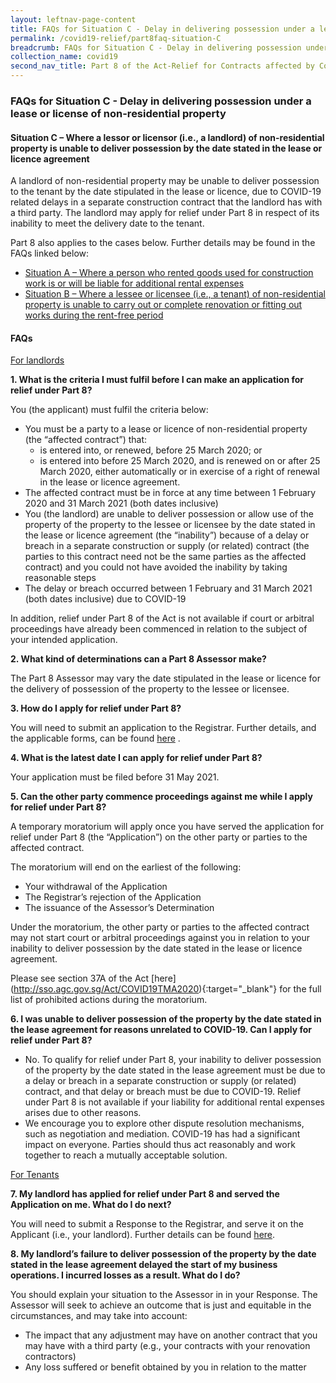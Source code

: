 ```yaml
---
layout: leftnav-page-content
title: FAQs for Situation C - Delay in delivering possession under a lease or license of non-residential property
permalink: /covid19-relief/part8faq-situation-C
breadcrumb: FAQs for Situation C - Delay in delivering possession under a lease or license of non-residential property
collection_name: covid19
second_nav_title: Part 8 of the Act-Relief for Contracts affected by Construction Delays
---
```


### FAQs for Situation C - Delay in delivering possession under a lease or license of non-residential property  ###

#### Situation C – Where a lessor or licensor (i.e., a landlord) of non-residential property is unable to deliver possession by the date stated in the lease or licence agreement ####

A landlord of non-residential property may be unable to deliver possession to the tenant by the date stipulated in the lease or licence, due to COVID-19 related delays in a separate construction contract that the landlord has with a third party. The landlord may apply for relief under Part 8 in respect of its inability to meet the delivery date to the tenant. 

Part 8 also applies to the cases below. Further details may be found in the FAQs linked below: 
* [Situation A – Where a person who rented goods used for construction work is or will be liable for additional rental expenses](/covid19-relief/part8faq-situation-A)   
* [Situation B – Where a lessee or licensee (i.e., a tenant) of non-residential property is unable to carry out or complete renovation or fitting out works during the rent-free period](/covid19-relief/part8faq-situation-C)  
 

#### FAQs ####

<u>For landlords</u>

**1.	What is the criteria I must fulfil before I can make an application for relief under Part 8?** 

You (the applicant) must fulfil the criteria below: 
* You must be a party to a lease or licence of non-residential property (the “affected contract”) that:
  *	is entered into, or renewed, before 25 March 2020; or
  *	is entered into before 25 March 2020, and is renewed on or after 25 March 2020, either automatically or in exercise of a right of renewal in the lease or licence agreement.
* The affected contract must be in force at any time between 1 February 2020 and 31 March 2021 (both dates inclusive) 
* You (the landlord) are unable to deliver possession or allow use of the property of the property to the lessee or licensee by the date stated in the lease or licence agreement (the “inability”) because of a delay or breach in a separate construction or supply (or related) contract (the parties to this contract need not be the same parties as the affected contract) and you could not have avoided the inability by taking reasonable steps 
* The delay or breach occurred between 1 February and 31 March 2021 (both dates inclusive) due to COVID-19 

In addition, relief under Part 8 of the Act is not available if court or arbitral proceedings have already been commenced in relation to the subject of your intended application. 

**2.	What kind of determinations can a Part 8 Assessor make?** 

The Part 8 Assessor may vary the date stipulated in the lease or licence for the delivery of possession of the property to the lessee or licensee.

**3.	How do I apply for relief under Part 8?** 

You will need to submit an application to the Registrar. Further details, and the applicable forms, can be found [here](/covid19-relief/key-steps-in-part8)  . 

**4.	What is the latest date I can apply for relief under Part 8?** 

Your application must be filed before 31 May 2021.

**5.	Can the other party commence proceedings against me while I apply for relief under Part 8?** 

A temporary moratorium will apply once you have served the application for relief under Part 8 (the “Application”) on the other party or parties to the affected contract. 

The moratorium will end on the earliest of the following: 
* Your withdrawal of the Application 
* The Registrar’s rejection of the Application 
* The issuance of the Assessor’s Determination 

Under the moratorium, the other party or parties to the affected contract may not start court or arbitral proceedings against you in relation to your inability to deliver possession by the date stated in the lease or licence agreement. 

Please see section 37A of the Act [here] (http://sso.agc.gov.sg/Act/COVID19TMA2020){:target="_blank"}  for the full list of prohibited actions during the moratorium. 

**6.	I was unable to deliver possession of the property by the date stated in the lease agreement for reasons unrelated to COVID-19. Can I apply for relief under Part 8?** 

* No. To qualify for relief under Part 8, your inability to deliver possession of the property by the date stated in the lease agreement must be due to a delay or breach in a separate construction or supply (or related) contract, and that delay or breach must be due to COVID-19. Relief under Part 8 is not available if your liability for additional rental expenses arises due to other reasons. 
* We encourage you to explore other dispute resolution mechanisms, such as negotiation and mediation. COVID-19 has had a significant impact on everyone. Parties should thus act reasonably and work together to reach a mutually acceptable solution. 

<u>For Tenants </u>

**7.	My landlord has applied for relief under Part 8 and served the Application on me. What do I do next?** 

You will need to submit a Response to the Registrar, and serve it on the Applicant (i.e., your landlord). Further details can be found [here](/covid19-relief/key-steps-in-part8).  

**8.	My landlord’s failure to deliver possession of the property by the date stated in the lease agreement delayed the start of my business operations. I incurred losses as a result. What do I do?** 

You should explain your situation to the Assessor in in your Response. The Assessor will seek to achieve an outcome that is just and equitable in the circumstances, and may take into account: 
* The impact that any adjustment may have on another contract that you may have with a third party (e.g., your contracts with your renovation contractors) 
* Any loss suffered or benefit obtained by you in relation to the matter

